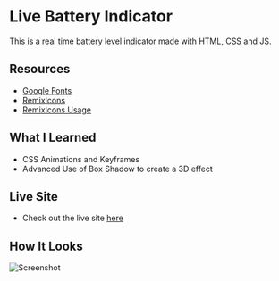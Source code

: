 # Live Battery Indicator
This is a real time battery level indicator made with HTML, CSS and JS.

## Resources
* [Google Fonts](https://fonts.google.com/)
* [RemixIcons](https://remixicon.com/)
* [RemixIcons Usage](https://github.com/Remix-Design/remixicon#usage)

## What I Learned 
*  CSS Animations and Keyframes
*  Advanced Use of Box Shadow to create a 3D effect

## Live Site
*  Check out the live site [here](https://live-battery-indicator.netlify.app/)

## How It Looks
![Screenshot](https://i.imgur.com/QQQQQQQ.png)

